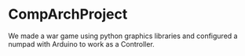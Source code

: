 # CompArchProject
We made a war game using python graphics libraries and configured a numpad with Arduino to work as a Controller.
